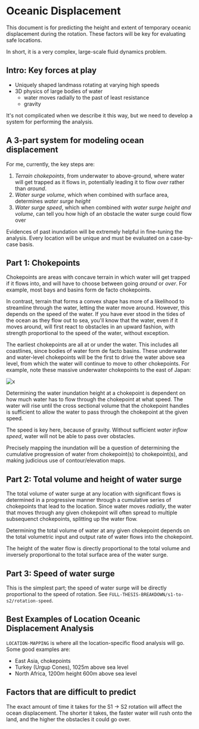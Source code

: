 # Oceanic Displacement

This document is for predicting the height and extent of temporary oceanic displacement during the rotation. These factors will be key for evaluating safe locations.

In short, it is a very complex, large-scale fluid dynamics problem.

## Intro: Key forces at play

- Uniquely shaped landmass rotating at varying high speeds
- 3D physics of large bodies of water
	- water moves radially to the past of least resistance
	- gravity

It's not complicated when we describe it this way, but we need to develop a system for performing the analysis.

## A 3-part system for modeling ocean displacement

For me, currently, the key steps are:
1. *Terrain chokepoints*, from underwater to above-ground, where water will get trapped as it flows in, potentially leading it to flow *over* rather than *around*.
2. *Water surge volume*, which when combined with surface area, determines *water surge height*
3. *Water surge speed*, which when combined with *water surge height and volume*, can tell you how high of an obstacle the water surge could flow over

Evidences of past inundation will be extremely helpful in fine-tuning the analysis. Every location will be unique and must be evaluated on a case-by-case basis.

## Part 1: Chokepoints

Chokepoints are areas with concave terrain in which water will get trapped if it flows into, and will have to choose between going *around* or *over*. For example, most bays and basins form de facto chokepoints.

In contrast, terrain that forms a convex shape has more of a likelihood to streamline through the water, letting the water move around. However, this depends on the speed of the water. If you have ever stood in the tides of the ocean as they flow out to sea, you'll know that the water, even if it moves around, will first react to obstacles in an upward fashion, with strength proportional to the speed of the water, without exception.

The earliest chokepoints are all at or under the water. This includes all coastlines, since bodies of water form de facto basins. These underwater and water-level chokepoints will be the first to drive the water above sea level, from which the water will continue to move to other chokepoints. For example, note these massive underwater chokepoints to the east of Japan:

![x](img/chokepoints.png "japan chokepoints")

Determining the water inundation height at a chokepoint is dependent on how much water has to flow through the chokepoint at what speed. The water will rise until the cross sectional volume that the chokepoint handles is sufficient to allow the water to pass through the chokepoint at the given speed.

The speed is key here, because of gravity. Without sufficient *water inflow speed*, water will not be able to pass over obstacles.

Precisely mapping the inundation will be a question of determining the cumulative progression of water from chokepoint(s) to chokepoint(s), and making judicious use of contour/elevation maps.

## Part 2: Total volume and height of water surge

The total volume of water surge at any location with significant flows is determined in a progressive manner through a cumulative series of chokepoints that lead to the location. Since water moves *radially*, the water that moves through any given chokepoint will often spread to multiple subsequenct chokepoints, splitting up the water flow.

Determining the total volume of water at any given chokepoint depends on the total volumetric input and output rate of water flows into the chokepoint.

The height of the water flow is directly proportional to the total volume and inversely proportional to the total surface area of the water surge.

## Part 3: Speed of water surge

This is the simplest part; the speed of water surge will be directly proportional to the speed of rotation. See `FULL-THESIS-BREAKDOWN/s1-to-s2/rotation-speed`.

## Best Examples of Location Oceanic Displacement Analysis

`LOCATION-MAPPING` is where all the location-specific flood analysis will go. Some good examples are:
- East Asia, chokepoints
- Turkey (Urgup Cones), 1025m above sea level
- North Africa, 1200m height 600m above sea level

## Factors that are difficult to predict

The exact amount of time it takes for the S1 -> S2 rotation will affect the ocean displacement. The shorter it takes, the faster water will rush onto the land, and the higher the obstacles it could go over.
